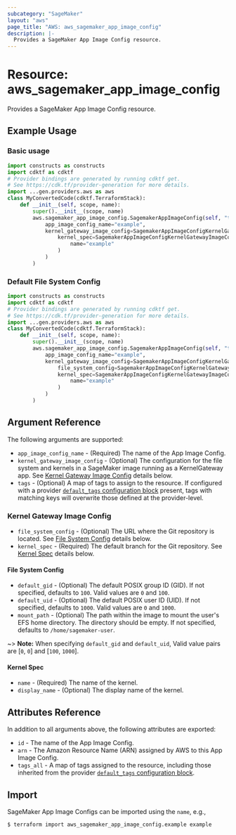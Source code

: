 ```yaml
---
subcategory: "SageMaker"
layout: "aws"
page_title: "AWS: aws_sagemaker_app_image_config"
description: |-
  Provides a SageMaker App Image Config resource.
---
```


# Resource: aws_sagemaker_app_image_config

Provides a SageMaker App Image Config resource.

## Example Usage

### Basic usage

```python
import constructs as constructs
import cdktf as cdktf
# Provider bindings are generated by running cdktf get.
# See https://cdk.tf/provider-generation for more details.
import ...gen.providers.aws as aws
class MyConvertedCode(cdktf.TerraformStack):
    def __init__(self, scope, name):
        super().__init__(scope, name)
        aws.sagemaker_app_image_config.SagemakerAppImageConfig(self, "test",
            app_image_config_name="example",
            kernel_gateway_image_config=SagemakerAppImageConfigKernelGatewayImageConfig(
                kernel_spec=SagemakerAppImageConfigKernelGatewayImageConfigKernelSpec(
                    name="example"
                )
            )
        )
```

### Default File System Config

```python
import constructs as constructs
import cdktf as cdktf
# Provider bindings are generated by running cdktf get.
# See https://cdk.tf/provider-generation for more details.
import ...gen.providers.aws as aws
class MyConvertedCode(cdktf.TerraformStack):
    def __init__(self, scope, name):
        super().__init__(scope, name)
        aws.sagemaker_app_image_config.SagemakerAppImageConfig(self, "test",
            app_image_config_name="example",
            kernel_gateway_image_config=SagemakerAppImageConfigKernelGatewayImageConfig(
                file_system_config=SagemakerAppImageConfigKernelGatewayImageConfigFileSystemConfig(),
                kernel_spec=SagemakerAppImageConfigKernelGatewayImageConfigKernelSpec(
                    name="example"
                )
            )
        )
```

## Argument Reference

The following arguments are supported:

* `app_image_config_name` - (Required) The name of the App Image Config.
* `kernel_gateway_image_config` - (Optional) The configuration for the file system and kernels in a SageMaker image running as a KernelGateway app. See [Kernel Gateway Image Config](#kernel-gateway-image-config) details below.
* `tags` - (Optional) A map of tags to assign to the resource. If configured with a provider [`default_tags` configuration block](https://registry.terraform.io/providers/hashicorp/aws/latest/docs#default_tags-configuration-block) present, tags with matching keys will overwrite those defined at the provider-level.

### Kernel Gateway Image Config

* `file_system_config` - (Optional) The URL where the Git repository is located. See [File System Config](#file-system-config) details below.
* `kernel_spec` - (Required) The default branch for the Git repository. See [Kernel Spec](#kernel-spec) details below.

#### File System Config

* `default_gid` - (Optional) The default POSIX group ID (GID). If not specified, defaults to `100`. Valid values are `0` and `100`.
* `default_uid` - (Optional) The default POSIX user ID (UID). If not specified, defaults to `1000`. Valid values are `0` and `1000`.
* `mount_path` - (Optional) The path within the image to mount the user's EFS home directory. The directory should be empty. If not specified, defaults to `/home/sagemaker-user`.

~> **Note:** When specifying `default_gid` and `default_uid`, Valid value pairs are [`0`, `0`] and [`100`, `1000`].

#### Kernel Spec

* `name` - (Required) The name of the kernel.
* `display_name` - (Optional) The display name of the kernel.

## Attributes Reference

In addition to all arguments above, the following attributes are exported:

* `id` - The name of the App Image Config.
* `arn` - The Amazon Resource Name (ARN) assigned by AWS to this App Image Config.
* `tags_all` - A map of tags assigned to the resource, including those inherited from the provider [`default_tags` configuration block](https://registry.terraform.io/providers/hashicorp/aws/latest/docs#default_tags-configuration-block).

## Import

SageMaker App Image Configs can be imported using the `name`, e.g.,

```
$ terraform import aws_sagemaker_app_image_config.example example
```

<!-- cache-key: cdktf-0.17.0-pre.15 input-d149fec83f771dfc57763095b185c78d10ed5f5b410d61b913e3acf043e6ff9e -->